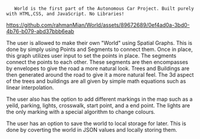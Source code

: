        World is the first part of the Autonomous Car Project. Built purely with HTML,CSS, and JavaScript. No Libraries!
       
https://github.com/rahmanMian/World/assets/89672689/0ef4ad0a-3bd0-4b76-b079-abd37bbb6eab


The user is allowed to make their own "World" using Spatial Graphs. This is done by simply using Points and Segments to connect them.
Once in place, this graph utilizes user input to set the points in place. The segments connect the points to each other. These segments are
then encompasses by envelopes to give the road a more natural look. Trees and Buildings are then generated around the road to give it a more
natural feel. The 3d aspect of the trees and buildings are all given by simple math equations such as linear interpolation.

The user also has the option to add different markings in the map such as a yeild, parking, lights, crosswalk, start point, and a end point. 
The lights are the only marking with a special algorithm to change colours.

The user has an option to save the world to local storage for later. This is done by coverting the world in JSON values and locally storing them.




